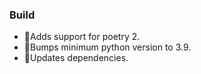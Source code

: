 ### Build

- 🔧Adds support for poetry 2.
- 🔧Bumps minimum python version to 3.9.
- 🔧Updates dependencies.